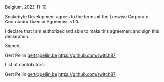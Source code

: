 Belgium, 2022-11-10

Snakebyte Development agrees to the terms of the Leewise Corporate Contributor License
Agreement v1.0.

I declare that I am authorized and able to make this agreement and sign this
declaration.

Signed,

Gert Pellin gert@pellin.be https://github.com/switch87

List of contributors:

Gert Pellin gert@pellin.be https://github.com/switch87
